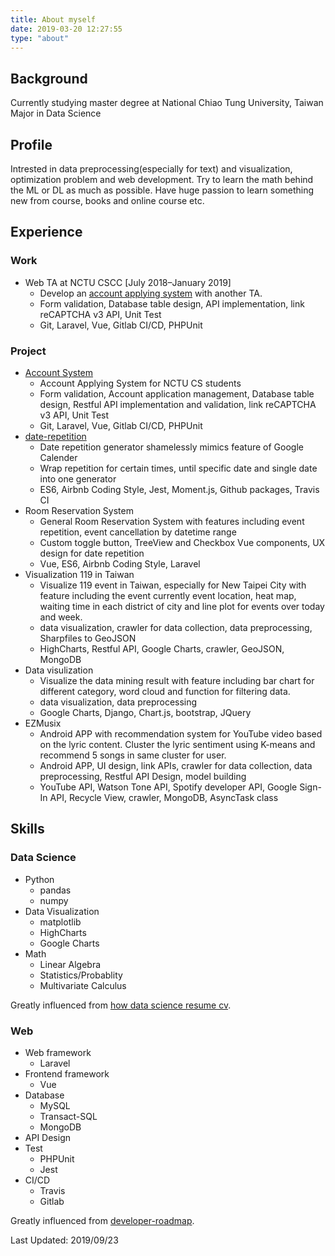 ```yaml
---
title: About myself
date: 2019-03-20 12:27:55
type: "about"
---
```


## Background

Currently studying master degree at National Chiao Tung University, Taiwan
Major in Data Science

## Profile

Intrested in data preprocessing(especially for text) and visualization, optimization problem and web development.
Try to learn the math behind the ML or DL as much as possible.
Have huge passion to learn something new from course, books and online course etc.

## Experience

### Work

- Web TA at NCTU CSCC [July 2018–January 2019]
  - Develop an [account applying system](https://account.cs.nctu.edu.tw/) with another TA.
  - Form validation, Database table design, API implementation, link reCAPTCHA v3 API, Unit Test
  - Git, Laravel, Vue, Gitlab CI/CD, PHPUnit

### Project

- [Account System](https://account.cs.nctu.edu.tw/)
  - Account Applying System for NCTU CS students
  - Form validation, Account application management, Database table design, Restful API implementation and validation, link reCAPTCHA v3 API, Unit Test
  - Git, Laravel, Vue, Gitlab CI/CD, PHPUnit
- [date-repetition](https://github.com/titaneric/date-repetition)
  - Date repetition generator shamelessly mimics feature of Google Calender
  - Wrap repetition for certain times, until specific date and single date into one generator
  - ES6, Airbnb Coding Style, Jest, Moment.js, Github packages, Travis CI
- Room Reservation System
  - General Room Reservation System with features including event repetition, event cancellation by datetime range
  - Custom toggle button, TreeView and Checkbox Vue components, UX design for date repetition
  - Vue, ES6, Airbnb Coding Style, Laravel
- Visualization 119 in Taiwan
  - Visualize 119 event in Taiwan, especially for New Taipei City with feature including the event currently event location, heat map, waiting time in each district of city and line plot for events over today and week.
  - data visualization, crawler for data collection, data preprocessing, Sharpfiles to GeoJSON
  - HighCharts, Restful API, Google Charts, crawler, GeoJSON, MongoDB
- Data visulization
  - Visualize the data mining result with feature including bar chart for different category, word cloud and function for filtering data.
  - data visualization, data preprocessing
  - Google Charts, Django, Chart.js, bootstrap, JQuery
- EZMusix
  - Android APP with recommendation system for YouTube video based on the lyric content. Cluster the lyric sentiment using K-means and recommend 5 songs in same cluster for user.
  - Android APP, UI design, link APIs, crawler for data collection, data preprocessing, Restful API Design, model building
  - YouTube API, Watson Tone API, Spotify developer API, Google Sign-In API, Recycle View, crawler, MongoDB, AsyncTask class

## Skills

### Data Science

- Python
  - pandas
  - numpy
- Data Visualization
  - matplotlib
  - HighCharts
  - Google Charts
- Math
  - Linear Algebra
  - Statistics/Probablity
  - Multivariate Calculus

Greatly influenced from [how data science resume cv](https://www.dataquest.io/blog/how-data-science-resume-cv/).

### Web

- Web framework
  - Laravel
- Frontend framework
  - Vue
- Database
  - MySQL
  - Transact-SQL
  - MongoDB
- API Design
- Test
  - PHPUnit
  - Jest
- CI/CD
  - Travis
  - Gitlab

Greatly influenced from [developer-roadmap](https://github.com/kamranahmedse/developer-roadmap).

Last Updated: 2019/09/23